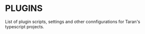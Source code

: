 # PLUGINS #

List of plugin scripts, settings and other connfigurations for Taran's typescript projects.